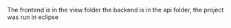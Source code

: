 The frontend is in the view folder
the backend is in the api folder, the project was run in eclipse

